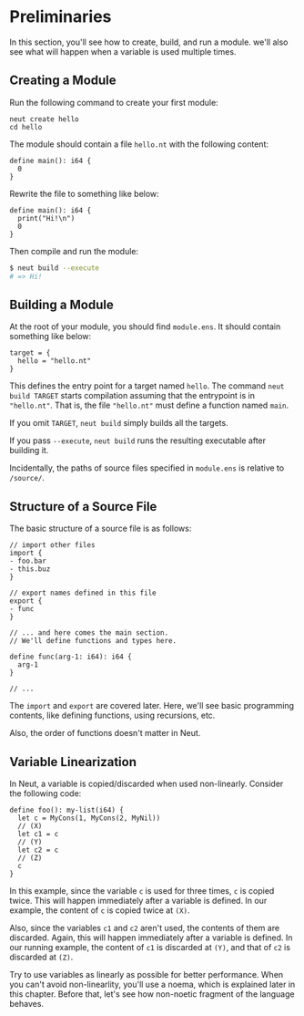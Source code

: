 # Preliminaries

In this section, you'll see how to create, build, and run a module. we'll also see what will happen when a variable is used multiple times.

## Creating a Module

Run the following command to create your first module:

```neut
neut create hello
cd hello
```

The module should contain a file `hello.nt` with the following content:

```neut
define main(): i64 {
  0
}
```

Rewrite the file to something like below:

```neut
define main(): i64 {
  print("Hi!\n")
  0
}
```

Then compile and run the module:

```sh
$ neut build --execute
# => Hi!
```


## Building a Module

At the root of your module, you should find `module.ens`. It should contain something like below:

```neut
target = {
  hello = "hello.nt"
}
```

This defines the entry point for a target named `hello`. The command `neut build TARGET` starts compilation assuming that the entrypoint is in `"hello.nt"`. That is, the file `"hello.nt"` must define a function named `main`.

If you omit `TARGET`, `neut build` simply builds all the targets.

If you pass `--execute`, `neut build` runs the resulting executable after building it.

Incidentally, the paths of source files specified in `module.ens` is relative to `/source/`.

## Structure of a Source File

The basic structure of a source file is as follows:

```neut
// import other files
import {
- foo.bar
- this.buz
}

// export names defined in this file
export {
- func
}

// ... and here comes the main section.
// We'll define functions and types here.

define func(arg-1: i64): i64 {
  arg-1
}

// ...
```

The `import` and `export` are covered later. Here, we'll see basic programming contents, like defining functions, using recursions, etc.

Also, the order of functions doesn't matter in Neut.

## Variable Linearization

In Neut, a variable is copied/discarded when used non-linearly. Consider the following code:

```neut
define foo(): my-list(i64) {
  let c = MyCons(1, MyCons(2, MyNil))
  // (X)
  let c1 = c
  // (Y)
  let c2 = c
  // (Z)
  c
}
```

In this example, since the variable `c` is used for three times, `c` is copied twice. This will happen immediately after a variable is defined. In our example, the content of `c` is copied twice at `(X)`.

Also, since the variables `c1` and `c2` aren't used, the contents of them are discarded. Again, this will happen immediately after a variable is defined. In our running example, the content of `c1` is discarded at `(Y)`, and that of `c2` is discarded at `(Z)`.

Try to use variables as linearly as possible for better performance. When you can't avoid non-linearlity, you'll use a noema, which is explained later in this chapter. Before that, let's see how non-noetic fragment of the language behaves.
